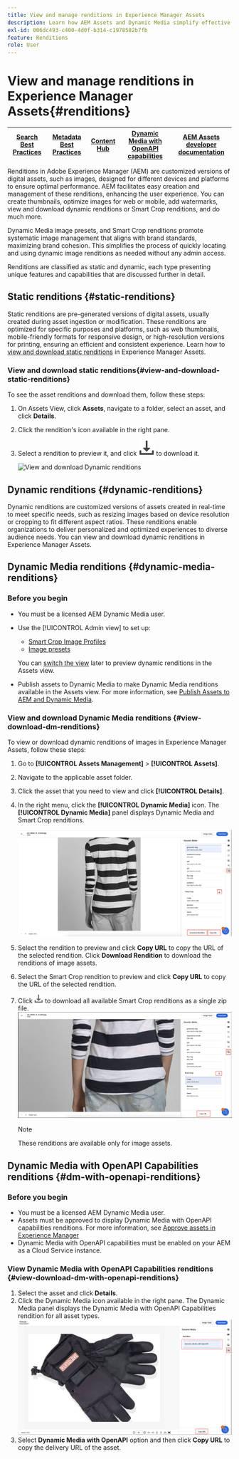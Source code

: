 ```yaml
---
title: View and manage renditions in Experience Manager Assets
description: Learn how AEM Assets and Dynamic Media simplify effective image management with static and dynamic image renditions.
exl-id: 006dc493-c400-4d0f-b314-c1978582b7fb
feature: Renditions
role: User
---
```

# View and manage renditions in Experience Manager Assets{#renditions}

| [Search Best Practices](/help/assets/search-best-practices.md) |[Metadata Best Practices](/help/assets/metadata-best-practices.md)|[Content Hub](/help/assets/product-overview.md)|[Dynamic Media with OpenAPI capabilities](/help/assets/dynamic-media-open-apis-overview.md)|[AEM Assets developer documentation](https://developer.adobe.com/experience-cloud/experience-manager-apis/)|
| ------------- | --------------------------- |---------|----|-----|

Renditions in Adobe Experience Manager (AEM) are customized versions of digital assets, such as images, designed for different devices and platforms to ensure optimal performance. AEM facilitates easy creation and management of these renditions, enhancing the user experience. You can create thumbnails, optimize images for web or mobile, add watermarks, view and download dynamic renditions or Smart Crop renditions, and do much more.

Dynamic Media image presets, and Smart Crop renditions promote systematic image management that aligns with brand standards, maximizing brand cohesion. This simplifies the process of quickly locating and using dynamic image renditions as needed without any admin access.

Renditions are classified as static and dynamic, each type presenting unique features and capabilities that are discussed further in detail.

## Static renditions {#static-renditions}

Static renditions are pre-generated versions of digital assets, usually created during asset ingestion or modification. These renditions are optimized for specific purposes and platforms, such as web thumbnails, mobile-friendly formats for responsive design, or high-resolution versions for printing, ensuring an efficient and consistent experience.
Learn how to [view and download static renditions](#view-and-download-static-renditions) in Experience Manager Assets.

### View and download static renditions{#view-and-download-static-renditions}

To see the asset renditions and download them, follow these steps:

1. On Assets View, click **Assets**, navigate to a folder, select an asset, and click **Details**.
1. Click the rendition's icon available in the right pane. 
1. Select a rendition to preview it, and click ![download icon](/help/assets/assets/download-icon.svg) to download it. 

   ![View and download Dynamic renditions](/help/assets/assets/view-download-static-rendition.png)

## Dynamic renditions {#dynamic-renditions}

Dynamic renditions are customized versions of assets created in real-time to meet specific needs, such as resizing images based on device resolution or cropping to fit different aspect ratios.
These renditions enable organizations to deliver personalized and optimized experiences to diverse audience needs. You can view and download dynamic renditions in Experience Manager Assets.

## Dynamic Media renditions {#dynamic-media-renditions}

### Before you begin

* You must be a licensed AEM Dynamic Media user.
* Use the [!UICONTROL Admin view] to set up: 
    * [Smart Crop Image Profiles](/help/assets/dynamic-media/image-profiles.md#creating-image-profiles) 
    * [Image presets](/help/assets/dynamic-media/managing-image-presets.md)

    You can [switch the view](/help/assets/assets-view-introduction.md#how-to-access-assets-view) later to preview dynamic renditions in the Assets view.
* Publish assets to Dynamic Media to make Dynamic Media renditions available in the Assets view. For more information, see [Publish Assets to AEM and Dynamic Media](https://experienceleague.adobe.com/en/docs/experience-manager-cloud-service/content/assets/assets-view/publish-assets-to-aem-and-dm).


### View and download Dynamic Media renditions {#view-download-dm-renditions}

To view or download dynamic renditions of images in Experience Manager Assets, follow these steps:

1. Go to **[!UICONTROL Assets Management]** > **[!UICONTROL Assets]**.

1. Navigate to the applicable asset folder.

1. Click the asset that you need to view and click **[!UICONTROL Details]**.

1. In the right menu, click the **[!UICONTROL Dynamic Media]** icon. The **[!UICONTROL Dynamic Media]** panel displays Dynamic Media and Smart Crop renditions.

    ![dynamic renditions](/help/assets/assets/dm-scene7-renditions.png)
    <!-- ![dynamic renditions](assets/preset_smart_crop_view.png) -->

1. Select the rendition to preview and click **Copy URL** to copy the URL of the selected rendition. Click **Download Rendition** to download the renditions of image assets.
1. Select the Smart Crop rendition to preview and click **Copy URL** to copy the URL of the selected rendition.
1. Click ![download icon](assets/do-not-localize/download-icon.png) to download all available Smart Crop renditions as a single zip file.
![download icon](/help/assets/assets/smartcrop-rendition.png)

   >[!NOTE]
   >
   >These renditions are available only for image assets.

## Dynamic Media with OpenAPI Capabilities renditions {#dm-with-openapi-renditions}

### Before you begin

* You must be a licensed AEM Dynamic Media user.
* Assets must be approved to display Dynamic Media with OpenAPI capabilities renditions. For more information, see [Approve assets in Experience Manager ](/help/assets/approve-assets.md#copy-delivery-url-approved-assets)
* Dynamic Media with OpenAPI capabilities must be enabled on your AEM as a Cloud Service instance.

### View Dynamic Media with OpenAPI Capabilities renditions {#view-download-dm-with-openapi-renditions}

1. Select the asset and click **Details**.
1. Click the Dynamic Media icon available in the right pane. The Dynamic Media panel displays the Dynamic Media with OpenAPI Capabilities rendition for all asset types. 
![download icon](/help/assets/assets/dm-with-open-api-copy-url.png)
1. Select **Dynamic Media with OpenAPI** option and then click **Copy URL** to copy the delivery URL of the asset.



